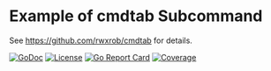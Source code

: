 # Example of cmdtab Subcommand

See <https://github.com/rwxrob/cmdtab> for details.

[![GoDoc](https://godoc.org/github.com/rwxrob/cmdtab-config?status.svg)](https://godoc.org/github.com/rwxrob/cmdtab-config)
[![License](https://img.shields.io/badge/license-MPLv2-brightgreen.svg)](LICENSE)
[![Go Report Card](https://goreportcard.com/badge/github.com/rwxrob/cmdtab-config)](https://goreportcard.com/report/github.com/rwxrob/cmdtab-config)
[![Coverage](https://gocover.io/_badge/github.com/rwxrob/cmdtab-config)](https://gocover.io/github.com/rwxrob/cmdtab-config)


